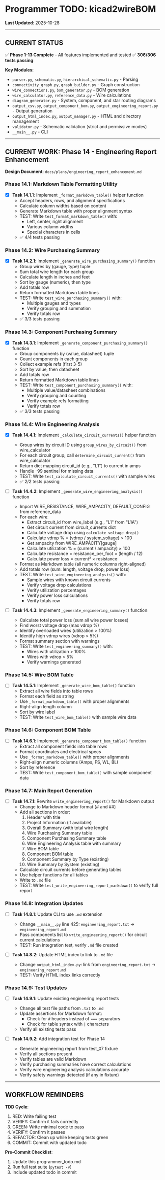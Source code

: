# Programmer TODO: kicad2wireBOM

**Last Updated**: 2025-10-28

---

## CURRENT STATUS

✅ **Phase 1-13 Complete** - All features implemented and tested
✅ **306/306 tests passing**

**Key Modules**:
- `parser.py`, `schematic.py`, `hierarchical_schematic.py` - Parsing
- `connectivity_graph.py`, `graph_builder.py` - Graph construction
- `wire_connections.py`, `bom_generator.py` - BOM generation
- `wire_calculator.py`, `reference_data.py` - Wire calculations
- `diagram_generator.py` - System, component, and star routing diagrams
- `output_csv.py`, `output_component_bom.py`, `output_engineering_report.py` - Output generation
- `output_html_index.py`, `output_manager.py` - HTML and directory management
- `validator.py` - Schematic validation (strict and permissive modes)
- `__main__.py` - CLI

---

## CURRENT WORK: Phase 14 - Engineering Report Enhancement

**Design Document**: `docs/plans/engineering_report_enhancement.md`

### Phase 14.1: Markdown Table Formatting Utility

- [x] **Task 14.1.1**: Implement `_format_markdown_table()` helper function
  - Accept headers, rows, and alignment specifications
  - Calculate column widths based on content
  - Generate Markdown table with proper alignment syntax
  - TEST: Write `test_format_markdown_table()` with:
    - Left, center, right alignment
    - Various column widths
    - Special characters in cells
  - ✅ 4/4 tests passing

### Phase 14.2: Wire Purchasing Summary

- [x] **Task 14.2.1**: Implement `_generate_wire_purchasing_summary()` function
  - Group wires by (gauge, type) tuple
  - Sum total wire length for each group
  - Calculate length in inches and feet
  - Sort by gauge (numeric), then type
  - Add totals row
  - Return formatted Markdown table lines
  - TEST: Write `test_wire_purchasing_summary()` with:
    - Multiple gauges and types
    - Verify grouping and summation
    - Verify totals row
  - ✅ 3/3 tests passing

### Phase 14.3: Component Purchasing Summary

- [x] **Task 14.3.1**: Implement `_generate_component_purchasing_summary()` function
  - Group components by (value, datasheet) tuple
  - Count components in each group
  - Collect example refs (first 3-5)
  - Sort by value, then datasheet
  - Add totals row
  - Return formatted Markdown table lines
  - TEST: Write `test_component_purchasing_summary()` with:
    - Multiple value/datasheet combinations
    - Verify grouping and counting
    - Verify example refs formatting
    - Verify totals row
  - ✅ 3/3 tests passing

### Phase 14.4: Wire Engineering Analysis

- [x] **Task 14.4.1**: Implement `_calculate_circuit_currents()` helper function
  - Group wires by circuit ID using `group_wires_by_circuit()` from wire_calculator
  - For each circuit group, call `determine_circuit_current()` from wire_calculator
  - Return dict mapping circuit_id (e.g., "L1") to current in amps
  - Handle -99 sentinel for missing data
  - TEST: Write `test_calculate_circuit_currents()` with sample wires
  - ✅ 2/2 tests passing

- [ ] **Task 14.4.2**: Implement `_generate_wire_engineering_analysis()` function
  - Import WIRE_RESISTANCE, WIRE_AMPACITY, DEFAULT_CONFIG from reference_data
  - For each wire:
    - Extract circuit_id from wire_label (e.g., "L1" from "L1A")
    - Get circuit current from circuit_currents dict
    - Calculate voltage drop using `calculate_voltage_drop()`
    - Calculate vdrop % = (vdrop / system_voltage) × 100
    - Get ampacity from WIRE_AMPACITY[gauge]
    - Calculate utilization % = (current / ampacity) × 100
    - Calculate resistance = resistance_per_foot × (length / 12)
    - Calculate power loss = current² × resistance
  - Format as Markdown table (all numeric columns right-aligned)
  - Add totals row (sum: length, voltage drop, power loss)
  - TEST: Write `test_wire_engineering_analysis()` with:
    - Sample wires with known circuit currents
    - Verify voltage drop calculations
    - Verify utilization percentages
    - Verify power loss calculations
    - Verify totals row

- [ ] **Task 14.4.3**: Implement `_generate_engineering_summary()` function
  - Calculate total power loss (sum all wire power losses)
  - Find worst voltage drop (max vdrop %)
  - Identify overloaded wires (utilization > 100%)
  - Identify high vdrop wires (vdrop > 5%)
  - Format summary section with warnings
  - TEST: Write `test_engineering_summary()` with:
    - Wires with utilization > 100%
    - Wires with vdrop > 5%
    - Verify warnings generated

### Phase 14.5: Wire BOM Table

- [ ] **Task 14.5.1**: Implement `_generate_wire_bom_table()` function
  - Extract all wire fields into table rows
  - Format each field as string
  - Use `_format_markdown_table()` with proper alignments
  - Right-align length column
  - Sort by wire label
  - TEST: Write `test_wire_bom_table()` with sample wire data

### Phase 14.6: Component BOM Table

- [ ] **Task 14.6.1**: Implement `_generate_component_bom_table()` function
  - Extract all component fields into table rows
  - Format coordinates and electrical specs
  - Use `_format_markdown_table()` with proper alignments
  - Right-align numeric columns (Amps, FS, WL, BL)
  - Sort by reference
  - TEST: Write `test_component_bom_table()` with sample component data

### Phase 14.7: Main Report Generation

- [ ] **Task 14.7.1**: Rewrite `write_engineering_report()` for Markdown output
  - Change to Markdown header format (# and ##)
  - Add all sections in order:
    1. Header with title
    2. Project Information (if available)
    3. Overall Summary (with total wire length)
    4. Wire Purchasing Summary table
    5. Component Purchasing Summary table
    6. Wire Engineering Analysis table with summary
    7. Wire BOM table
    8. Component BOM table
    9. Component Summary by Type (existing)
    10. Wire Summary by System (existing)
  - Calculate circuit currents before generating tables
  - Use helper functions for all tables
  - Write to `.md` file
  - TEST: Write `test_write_engineering_report_markdown()` to verify full report

### Phase 14.8: Integration Updates

- [ ] **Task 14.8.1**: Update CLI to use `.md` extension
  - Change `__main__.py` line 425: `engineering_report.txt` → `engineering_report.md`
  - Pass components list to `write_engineering_report()` for circuit current calculations
  - TEST: Run integration test, verify `.md` file created

- [ ] **Task 14.8.2**: Update HTML index to link to `.md` file
  - Change `output_html_index.py`: link from `engineering_report.txt` → `engineering_report.md`
  - TEST: Verify HTML index links correctly

### Phase 14.9: Test Updates

- [ ] **Task 14.9.1**: Update existing engineering report tests
  - Change all test file paths from `.txt` to `.md`
  - Update assertions for Markdown format:
    - Check for `#` headers instead of `===` separators
    - Check for table syntax with `|` characters
  - Verify all existing tests pass

- [ ] **Task 14.9.2**: Add integration test for Phase 14
  - Generate engineering report from test_07 fixture
  - Verify all sections present
  - Verify tables are valid Markdown
  - Verify purchasing summaries have correct calculations
  - Verify wire engineering analysis calculations accurate
  - Verify safety warnings detected (if any in fixture)

---

## WORKFLOW REMINDERS

**TDD Cycle**:
1. RED: Write failing test
2. VERIFY: Confirm it fails correctly
3. GREEN: Write minimal code to pass
4. VERIFY: Confirm it passes
5. REFACTOR: Clean up while keeping tests green
6. COMMIT: Commit with updated todo

**Pre-Commit Checklist**:
1. Update this programmer_todo.md
2. Run full test suite (`pytest -v`)
3. Include updated todo in commit
